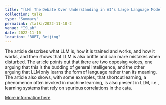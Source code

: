 ```yaml
---
title: "[LM] The Debate Over Understanding in AI's Large Language Models"
collection: talks
type: "Summary"
permalink: /talks/2022-11-10-2
venue: "ISLab"
date: 2022-11-10
location: "BUPT, Beijing"
---
```

The article describes what LLM is, how it is trained and works, and how it works, and then shows that LLM is also brittle and can make mistakes when disturbed. The article points out that there are two opposing voices, one arguing that this is the budding of general intelligence, and the other arguing that LLM only learns the form of language rather than its meaning. The article also shows, with some examples, that shortcut learning, a phenomenon often invoked in machine learning, is also present in LLM, i.e., learning systems that rely on spurious correlations in the data.

[More information here](https://www.yuque.com/liujiarun-kfs4n/blblwd/razez4?singleDoc)
